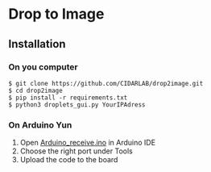# Drop to Image

## Installation
### On you computer
````
$ git clone https://github.com/CIDARLAB/drop2image.git
$ cd drop2image
$ pip install -r requirements.txt
$ python3 droplets_gui.py YourIPAdress
````

### On Arduino Yun
1. Open [Arduino_receive.ino](/Arduino_receive/Arduino_receive.ino) in Arduino IDE
2. Choose the right port under Tools
3. Upload the code to the board

